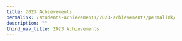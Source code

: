 ```yaml
---
title: 2023 Achievements
permalink: /students-achievements/2023-achievements/permalink/
description: ""
third_nav_title: 2023 Achievements
---
```

